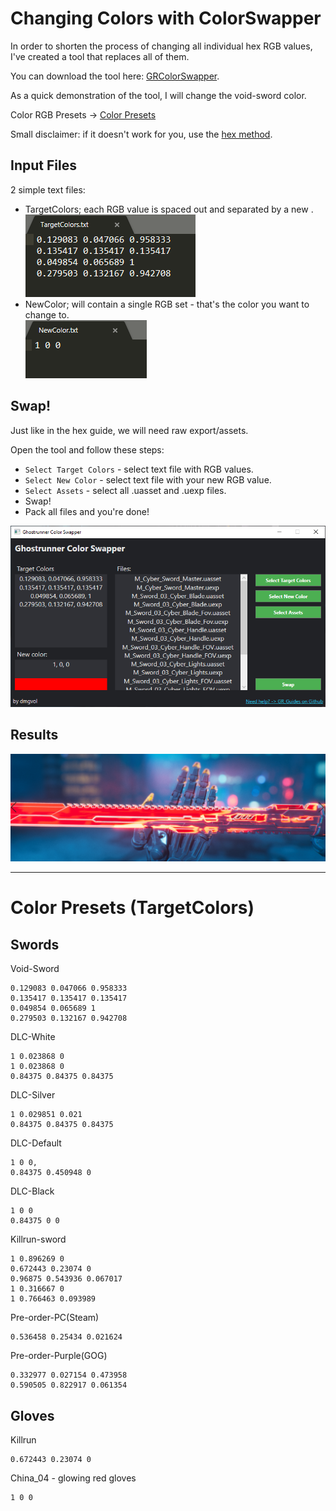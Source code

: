 # Changing Colors with ColorSwapper
In order to shorten the process of changing all individual hex RGB values, I've created a tool that replaces all of them.

You can download the tool here: [GRColorSwapper](./Tools/GRColorSwapper.zip).

As a quick demonstration of the tool, I will change the void-sword color.

Color RGB Presets -> [Color Presets](#color-presets)

Small disclaimer: if it doesn't work for you, use the [hex method](HexColors.md).

## Input Files
2 simple text files:
- TargetColors; each RGB value is spaced out and separated by a new .</br>
![](Images/color1.png)</br>
- NewColor; will contain a single RGB set - that's the color you want to change to.</br>
![](Images/color2.png)</br>
  
## Swap!
Just like in the hex guide, we will need raw export/assets.

Open the tool and follow these steps:
- `Select Target Colors` - select text file with RGB values.
- `Select New Color` - select text file with your new RGB value.
- `Select Assets` - select all .uasset and .uexp files.
- Swap! 
- Pack all files and you're done!

![](Images/color3.png)

## Results

![](Images/color4.png)

---
# Color Presets (TargetColors)
## Swords
Void-Sword
```
0.129083 0.047066 0.958333
0.135417 0.135417 0.135417
0.049854 0.065689 1
0.279503 0.132167 0.942708
```


DLC-White
```
1 0.023868 0
1 0.023868 0
0.84375 0.84375 0.84375
```

DLC-Silver
```
1 0.029851 0.021
0.84375 0.84375 0.84375
```

DLC-Default
```
1 0 0,
0.84375 0.450948 0
```

DLC-Black
```
1 0 0
0.84375 0 0
```

Killrun-sword
```
1 0.896269 0
0.672443 0.23074 0
0.96875 0.543936 0.067017
1 0.316667 0
1 0.766463 0.093989
```

Pre-order-PC(Steam)
```
0.536458 0.25434 0.021624
```
Pre-order-Purple(GOG)
```
0.332977 0.027154 0.473958
0.590505 0.822917 0.061354
```

## Gloves
Killrun
```
0.672443 0.23074 0
```

China_04 - glowing red gloves
```
1 0 0
```

